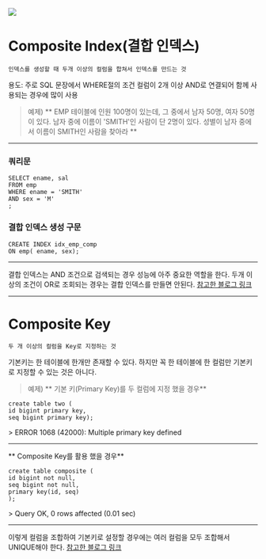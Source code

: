 ![](https://velog.velcdn.com/images/blooper20/post/2dcde6ca-e1bd-44f8-9798-6527f8805c14/image.png)

# Composite Index(결합 인덱스)

```
인덱스를 생성할 때 두개 이상의 컬럼을 합쳐서 인덱스를 만드는 것
```

용도: 주로 SQL 문장에서 WHERE절의 조건 컬럼이 2개 이상 AND로 연결되어 함께 사용되는 경우에 많이 사용

> 예제)
> ** EMP 테이블에 인원 100명이 있는데, 그 중에서 남자 50명, 여자 50명이 있다.
> 남자 중에 이름이 'SMITH'인 사람이 단 2명이 있다.
> 성별이 남자 중에서 이름이 SMITH인 사람을 찾아라
> **

---

### 쿼리문

```
SELECT ename, sal
FROM emp
WHERE ename = 'SMITH'
AND sex = 'M'
;
```

### 결합 인덱스 생성 구문

```
CREATE INDEX idx_emp_comp
ON emp( ename, sex);
```

---

결합 인덱스는 AND 조건으로 검색되는 경우 성능에 아주 중요한 역할을 한다.
두개 이상의 조건이 OR로 조회되는 경우는 결합 인덱스를 만들면 안된다.
[참고한 블로그 링크](https://jhkang-tech.tistory.com/210)

---

# Composite Key

```
두 개 이상의 컬럼을 Key로 지정하는 것
```

기본키는 한 테이블에 한개만 존재할 수 있다.
하지만 꼭 한 테이블에 한 컬럼만 기본키로 지정할 수 있는 것은 아니다.

> 예제)
> ** 기본 키(Primary Key)를 두 컬럼에 지정 했을 경우**

```
create table two (
id bigint primary key,
seq bigint primary key);
```

\> ERROR 1068 (42000): Multiple primary key defined

---

** Composite Key를 활용 했을 경우**

```
create table composite (
id bigint not null,
seq bigint not null,
primary key(id, seq)
);
```

\> Query OK, 0 rows affected (0.01 sec)

---

이렇게 컬럼을 조합하여 기본키로 설정할 경우에는 여러 컬럼을 모두 조합해서 UNIQUE해야 한다.
[참고한 블로그 링크](https://gaemi606.tistory.com/entry/Composite-Key-%EB%B3%B5%ED%95%A9-%ED%82%A4)
